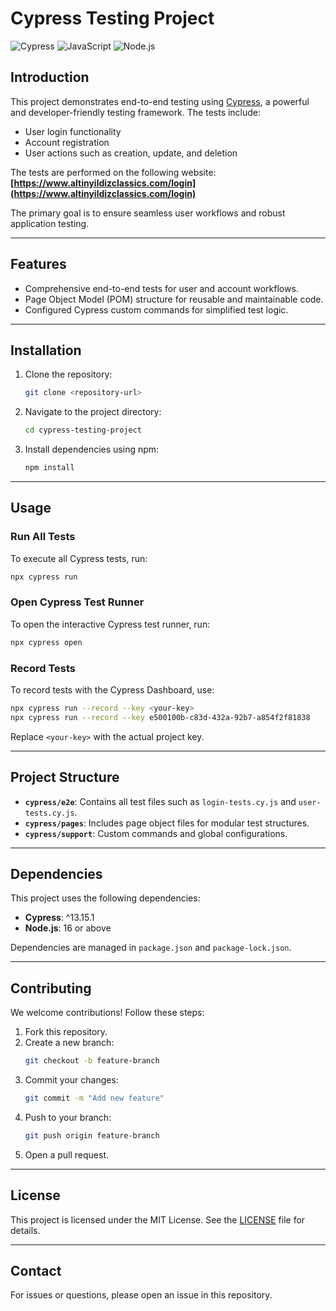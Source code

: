 
# Cypress Testing Project

![Cypress](https://img.shields.io/badge/Cypress-17202C?style=for-the-badge&logo=cypress&logoColor=white)
![JavaScript](https://img.shields.io/badge/JavaScript-F7DF1E?style=for-the-badge&logo=javascript&logoColor=black)
![Node.js](https://img.shields.io/badge/Node.js-339933?style=for-the-badge&logo=nodedotjs&logoColor=white)

## Introduction

This project demonstrates end-to-end testing using [Cypress](https://www.cypress.io/), a powerful and developer-friendly testing framework. The tests include:
- User login functionality
- Account registration
- User actions such as creation, update, and deletion

The tests are performed on the following website:
**[https://www.altinyildizclassics.com/login](https://www.altinyildizclassics.com/login)**

The primary goal is to ensure seamless user workflows and robust application testing.

---

## Features

- Comprehensive end-to-end tests for user and account workflows.
- Page Object Model (POM) structure for reusable and maintainable code.
- Configured Cypress custom commands for simplified test logic.

---

## Installation

1. Clone the repository:
   ```bash
   git clone <repository-url>
   ```
2. Navigate to the project directory:
   ```bash
   cd cypress-testing-project
   ```
3. Install dependencies using npm:
   ```bash
   npm install
   ```

---

## Usage

### Run All Tests
To execute all Cypress tests, run:
```bash
npx cypress run
```

### Open Cypress Test Runner
To open the interactive Cypress test runner, run:
```bash
npx cypress open
```

### Record Tests
To record tests with the Cypress Dashboard, use:
```bash
npx cypress run --record --key <your-key>
npx cypress run --record --key e500100b-c83d-432a-92b7-a854f2f81838
```
Replace `<your-key>` with the actual project key.

---

## Project Structure

- **`cypress/e2e`**: Contains all test files such as `login-tests.cy.js` and `user-tests.cy.js`.
- **`cypress/pages`**: Includes page object files for modular test structures.
- **`cypress/support`**: Custom commands and global configurations.

---

## Dependencies

This project uses the following dependencies:
- **Cypress**: ^13.15.1
- **Node.js**: 16 or above

Dependencies are managed in `package.json` and `package-lock.json`.

---

## Contributing

We welcome contributions! Follow these steps:
1. Fork this repository.
2. Create a new branch:
   ```bash
   git checkout -b feature-branch
   ```
3. Commit your changes:
   ```bash
   git commit -m "Add new feature"
   ```
4. Push to your branch:
   ```bash
   git push origin feature-branch
   ```
5. Open a pull request.

---

## License

This project is licensed under the MIT License. See the [LICENSE](LICENSE) file for details.

---

## Contact

For issues or questions, please open an issue in this repository.
